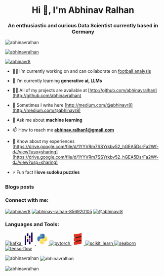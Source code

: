 <h1 align="center">Hi 👋, I'm Abhinav Ralhan</h1>
<h3 align="center">An enthusiastic and curious Data Scientist currently based in Germany</h3>

<p align="left"> <img src="https://komarev.com/ghpvc/?username=abhinavralhan&label=Profile%20views&color=0e75b6&style=flat" alt="abhinavralhan" /> </p>

<p align="left"> <a href="https://github.com/ryo-ma/github-profile-trophy"><img src="https://github-profile-trophy.vercel.app/?username=abhinavralhan" alt="abhinavralhan" /></a> </p>

<p align="left"> <a href="https://twitter.com/abhinavr8" target="blank"><img src="https://img.shields.io/twitter/follow/abhinavr8?logo=twitter&style=for-the-badge" alt="abhinavr8" /></a> </p>

- 🔭👯 I’m currently working on and can collaborate on [football analysis](https://github.com/abhinavralhan/footballanalysis)

- 🌱 I’m currently learning **generative ai, LLMs**

- 👨‍💻 All of my projects are available at [http://github.com/abhinavralhan](http://github.com/abhinavralhan)

- 📝 Sometimes I write here [http://medium.com/@abhinavr8](http://medium.com/@abhinavr8)

- 💬 Ask me about **machine learning**

- 📫 How to reach me **abhinav.ralhan1@gmail.com**

- 📄 Know about my experiences [https://drive.google.com/file/d/1YYVRm7SSYrkbv52_hGEA5DsrFa2Wf-dJ/view?usp=sharing](https://drive.google.com/file/d/1YYVRm7SSYrkbv52_hGEA5DsrFa2Wf-dJ/view?usp=sharing)

- ⚡ Fun fact **I love sudoku puzzles**

### Blogs posts
<!-- BLOG-POST-LIST:START -->
<!-- BLOG-POST-LIST:END -->

<h3 align="left">Connect with me:</h3>
<p align="left">
<a href="https://twitter.com/abhinavr8" target="blank"><img align="center" src="https://raw.githubusercontent.com/rahuldkjain/github-profile-readme-generator/master/src/images/icons/Social/twitter.svg" alt="abhinavr8" height="30" width="40" /></a>
<a href="https://linkedin.com/in/abhinav-ralhan-856920105" target="blank"><img align="center" src="https://raw.githubusercontent.com/rahuldkjain/github-profile-readme-generator/master/src/images/icons/Social/linked-in-alt.svg" alt="abhinav-ralhan-856920105" height="30" width="40" /></a>
<a href="https://medium.com/@abhinavr8" target="blank"><img align="center" src="https://raw.githubusercontent.com/rahuldkjain/github-profile-readme-generator/master/src/images/icons/Social/medium.svg" alt="@abhinavr8" height="30" width="40" /></a>
</p>

<h3 align="left">Languages and Tools:</h3>
<p align="left"> <a href="https://kafka.apache.org/" target="_blank" rel="noreferrer"> <img src="https://www.vectorlogo.zone/logos/apache_kafka/apache_kafka-icon.svg" alt="kafka" width="40" height="40"/> </a> <a href="https://pandas.pydata.org/" target="_blank" rel="noreferrer"> <img src="https://raw.githubusercontent.com/devicons/devicon/2ae2a900d2f041da66e950e4d48052658d850630/icons/pandas/pandas-original.svg" alt="pandas" width="40" height="40"/> </a> <a href="https://www.python.org" target="_blank" rel="noreferrer"> <img src="https://raw.githubusercontent.com/devicons/devicon/master/icons/python/python-original.svg" alt="python" width="40" height="40"/> </a> <a href="https://pytorch.org/" target="_blank" rel="noreferrer"> <img src="https://www.vectorlogo.zone/logos/pytorch/pytorch-icon.svg" alt="pytorch" width="40" height="40"/> </a> <a href="https://www.scala-lang.org" target="_blank" rel="noreferrer"> <img src="https://raw.githubusercontent.com/devicons/devicon/master/icons/scala/scala-original.svg" alt="scala" width="40" height="40"/> </a> <a href="https://scikit-learn.org/" target="_blank" rel="noreferrer"> <img src="https://upload.wikimedia.org/wikipedia/commons/0/05/Scikit_learn_logo_small.svg" alt="scikit_learn" width="40" height="40"/> </a> <a href="https://seaborn.pydata.org/" target="_blank" rel="noreferrer"> <img src="https://seaborn.pydata.org/_images/logo-mark-lightbg.svg" alt="seaborn" width="40" height="40"/> </a> <a href="https://www.tensorflow.org" target="_blank" rel="noreferrer"> <img src="https://www.vectorlogo.zone/logos/tensorflow/tensorflow-icon.svg" alt="tensorflow" width="40" height="40"/> </a> </p>

<p><img align="left" src="https://github-readme-stats.vercel.app/api/top-langs?username=abhinavralhan&show_icons=true&locale=en&layout=compact" alt="abhinavralhan" /></p>

<p>&nbsp;<img align="center" src="https://github-readme-stats.vercel.app/api?username=abhinavralhan&show_icons=true&locale=en" alt="abhinavralhan" /></p>

<p><img align="center" src="https://github-readme-streak-stats.herokuapp.com/?user=abhinavralhan&" alt="abhinavralhan" /></p>
